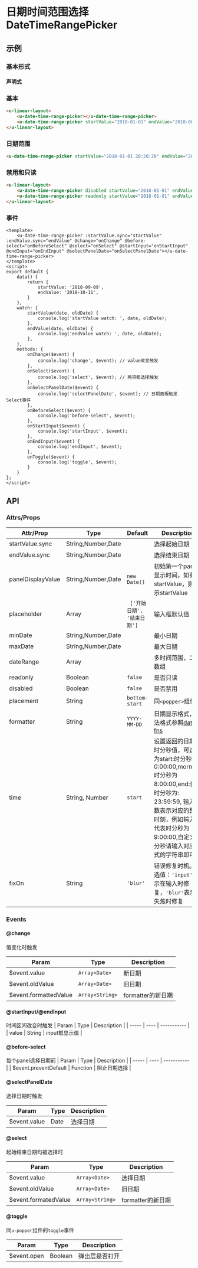 # 日期时间范围选择 DateTimeRangePicker

## 示例
### 基本形式

#### 声明式

### 基本
``` html
<u-linear-layout>
    <u-date-time-range-picker></u-date-time-range-picker>
    <u-date-time-range-picker startValue="2018-01-01" endValue="2018-08-08"></u-date-time-range-picker>
</u-linear-layout>
```
### 日期范围
``` html
<u-date-time-range-picker startValue="2018-01-01 20:20:20" endValue="2018-01-02 20:20:20" maxDate="2018-01-09 10:10:10" minDate="2018-01-01 20:20:20"></u-date-time-range-picker>
```

### 禁用和只读
``` html
<u-linear-layout>
    <u-date-time-range-picker disabled startValue="2018-01-01" endValue="2018-02-02"></u-date-time-range-picker>
    <u-date-time-range-picker readonly startValue="2018-01-01" endValue="2018-02-02"></u-date-time-range-picker>
</u-linear-layout>
```

### 事件
``` vue
<template>
    <u-date-time-range-picker :startValue.sync="startValue" :endValue.sync="endValue" @change="onChange" @before-select="onBeforeSelect" @select="onSelect" @startInput="onStartInput" @endInput="onEndInput" @selectPanelDate="onSelectPanelDate"></u-date-time-range-picker>
</template>
<script>
export default {
    data() {
        return {
            startValue: '2018-09-09',
            endValue: '2018-10-11',
        }
    },
    watch: {
        startValue(date, oldDate) {
            console.log('startValue watch: ', date, oldDate);
        },
        endValue(date, oldDate) {
            console.log('endValue watch: ', date, oldDate);
        },
    },
    methods: {
        onChange($event) {
            console.log('change', $event); // value改变触发
        },
        onSelect($event) {
        	console.log('select', $event); // 两项都选择触发
        },
        onSelectPanelDate($event) {
        	console.log('selectPanelDate', $event); // 日期面板触发Select事件
        },
        onBeforeSelect($event) {
        	console.log('before-select', $event);
        },
        onStartInput($event) {
        	console.log('startInput', $event);
        },
        onEndInput($event) {
        	console.log('endInput', $event);
        },
        onToggle($event) {
        	console.log('toggle', $event);
        }
    }
};
</script>
```


## API
### Attrs/Props

| Attr/Prop | Type | Default | Description |
| --------- | ---- | ------- | ----------- |
| startValue.sync | String,Number,Date | | 选择起始日期 |
| endValue.sync | String,Number,Date | | 选择结束日期 |
| panelDisplayValue | String,Number,Date | `new Date()` | 初始第一个panel显示时间，如有startValue，则显示startValue |
| placeholder | Array | ` ['开始日期', '结束日期']` | 输入框默认值 |
| minDate | String,Number,Date | | 最小日期 |
| maxDate | String,Number,Date | | 最大日期 |
| dateRange | Array | | 多时间范围，二维数组 |
| readonly | Boolean | `false` | 是否只读 |
| disabled | Boolean | `false` | 是否禁用 |
| placement | String | `bottom-start` | 同`<popper>`组件 |
| formatter | String | `YYYY-MM-DD` | 日期显示格式，合法格式参照[date-fns](https://date-fns.org/v1.29.0/docs/format) |
| time | String, Number | `start` | 设置返回的日期的时分秒值，可选值为start:时分秒是0:00:00,morning:时分秒为8:00:00,end:表示时分秒为: 23:59:59, 输入整数表示对应的整数时刻，例如输入9代表时分秒为9:00:00,自定义时分秒请输入对应格式的字符串即可 |
| fixOn | String | `'blur'` | 错误修复时机。可选值：`'input'`表示在输入时修复，`'blur'`表示在失焦时修复 |


### Events

#### @change

值变化时触发

| Param | Type | Description |
| ----- | ---- | ----------- |
| $event.value | `Array<Date>`  | 新日期 |
| $event.oldValue | `Array<Date>`  | 旧日期 |
| $event.formattedValue | `Array<String>`  | formatter的新日期 |

#### @startInput/@endInput
时间区间改变时触发
| Param | Type | Description |
| ----- | ---- | ----------- |
| value | String | input框显示值 |

#### @before-select
每个panel选择日期前
| Param | Type | Description |
| ----- | ---- | ----------- |
| $event.preventDefault | Function | 阻止日期选择 |


#### @selectPanelDate
选择日期时触发

| Param | Type | Description |
| ----- | ---- | ----------- |
| $event.value | Date | 选择日期 |

#### @select
起始结束日期均被选择时

| Param | Type | Description |
| ----- | ---- | ----------- |
| $event.value | `Array<Date>` | 选择日期 |
| $event.oldValue | `Array<Date>`  | 旧日期 |
| $event.formatedValue | `Array<String>`  | formatter的新日期 |

#### @toggle
同`u-popper`组件的`toggle`事件

| Param | Type | Description |
| ----- | ---- | ----------- |
| $event.open | Boolean | 弹出层是否打开 |

